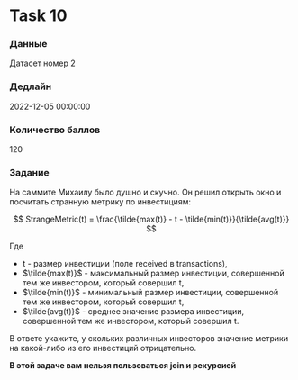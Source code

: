 # Task 10

### Данные 
Датасет номер 2

### Дедлайн 
2022-12-05 00:00:00

### Количество баллов

120

### Задание 

На саммите Михаилу было душно и скучно. Он решил открыть окно и посчитать странную метрику по инвестициям:

$$
  StrangeMetric(t) = \frac{\tilde{max(t)} - t - \tilde{min(t)}}{\tilde{avg(t)}}
$$

Где 

* t - размер инвестиции (поле received в transactions), 
* $\tilde{max(t)}$ - максимальный размер инвестиции, совершенной тем же инвестором, который совершил t,
* $\tilde{min(t)}$ - минимальный размер инвестиции, совершенной тем же инвестором, который совершил t,
* $\tilde{avg(t)}$ - среднее значение размера инвестиции, совершенной тем же инвестором, который совершил t.

В ответе укажите, у скольких различных инвесторов значение метрики на какой-либо из его инвестиций отрицательно.

**В этой задаче вам нельзя пользоваться join и рекурсией**
